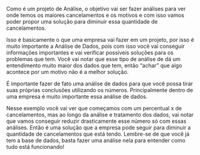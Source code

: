 Como é um projeto de Análise, o objetivo vai ser fazer análises para ver onde temos os maiores cancelamentos e os motivos e
com isso vamos poder propor uma solução para diminuir essa quantidade de cancelamentos.		

Isso é basicamente o que uma empresa vai fazer em um projeto, por isso é muito importante a Análise de Dados, pois com isso
você vai conseguir informações importantes e vai verificar possíveis soluções para os problemas que tem.
Você vai notar que esse tipo de análise de dá um entendimento muito maior dos dados que tem, então “achar” que algo
acontece por um motivo não é a melhor solução.

É importante fazer de fato uma análise de dados para que você possa tirar suas próprias conclusões utilizando os números.
Principalmente dentro de uma empresa é muito importante essa análise de dados.

Nesse exemplo você vai ver que começamos com um percentual x de cancelamentos, mas ao longo da análise e tratamento dos
dados, vai notar que vamos conseguir reduzir drasticamente esse número só com essas análises.
Então é uma solução que a empresa pode seguir para diminuir a quantidade de cancelamentos que está tendo. Lembre-se de
que você já tem a base de dados, basta fazer uma análise nela para entender como tudo está funcionando!
